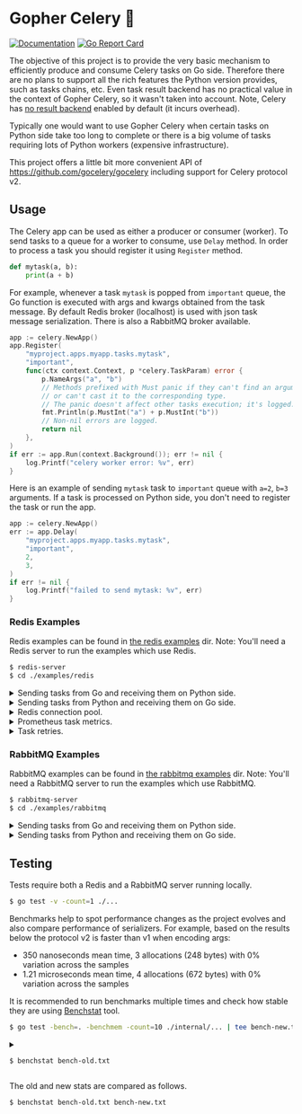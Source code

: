 # Gopher Celery 🥬

[![Documentation](https://godoc.org/github.com/marselester/gopher-celery?status.svg)](https://pkg.go.dev/github.com/marselester/gopher-celery)
[![Go Report Card](https://goreportcard.com/badge/github.com/marselester/gopher-celery)](https://goreportcard.com/report/github.com/marselester/gopher-celery)

The objective of this project is to provide
the very basic mechanism to efficiently produce and consume Celery tasks on Go side.
Therefore there are no plans to support all the rich features the Python version provides,
such as tasks chains, etc.
Even task result backend has no practical value in the context of Gopher Celery,
so it wasn't taken into account.
Note, Celery has [no result backend](https://docs.celeryq.dev/en/stable/userguide/tasks.html?#result-backends)
enabled by default (it incurs overhead).

Typically one would want to use Gopher Celery when certain tasks on Python side
take too long to complete or there is a big volume of tasks requiring lots of Python workers
(expensive infrastructure).

This project offers a little bit more convenient API of https://github.com/gocelery/gocelery
including support for Celery protocol v2.

## Usage

The Celery app can be used as either a producer or consumer (worker).
To send tasks to a queue for a worker to consume, use `Delay` method.
In order to process a task you should register it using `Register` method.

```python
def mytask(a, b):
    print(a + b)
```

For example, whenever a task `mytask` is popped from `important` queue,
the Go function is executed with args and kwargs obtained from the task message.
By default Redis broker (localhost) is used with json task message serialization.
There is also a RabbitMQ broker available.

```go
app := celery.NewApp()
app.Register(
	"myproject.apps.myapp.tasks.mytask",
	"important",
	func(ctx context.Context, p *celery.TaskParam) error {
		p.NameArgs("a", "b")
		// Methods prefixed with Must panic if they can't find an argument name
		// or can't cast it to the corresponding type.
		// The panic doesn't affect other tasks execution; it's logged.
		fmt.Println(p.MustInt("a") + p.MustInt("b"))
		// Non-nil errors are logged.
		return nil
	},
)
if err := app.Run(context.Background()); err != nil {
	log.Printf("celery worker error: %v", err)
}
```

Here is an example of sending `mytask` task to `important` queue with `a=2`, `b=3` arguments.
If a task is processed on Python side,
you don't need to register the task or run the app.

```go
app := celery.NewApp()
err := app.Delay(
	"myproject.apps.myapp.tasks.mytask",
	"important",
	2,
	3,
)
if err != nil {
	log.Printf("failed to send mytask: %v", err)
}
```

### Redis Examples

Redis examples can be found in [the redis examples](examples/redis) dir.
Note: You'll need a Redis server to run the examples which use Redis.

```sh
$ redis-server
$ cd ./examples/redis
```

<details>

<summary>Sending tasks from Go and receiving them on Python side.</summary>

```sh
$ go run ./producer/
{"err":null,"msg":"task was sent using protocol v2"}
{"err":null,"msg":"task was sent using protocol v1"}
$ celery --app myproject worker --queues important --loglevel=debug --without-heartbeat --without-mingle
...
[... WARNING/ForkPoolWorker-1] received a=fizz b=bazz
[... WARNING/ForkPoolWorker-8] received a=fizz b=bazz
```

</details>

<details>

<summary>Sending tasks from Python and receiving them on Go side.</summary>

```sh
$ python producer.py --protocol=1
$ go run ./consumer/
{"msg":"waiting for tasks..."}
received a=fizz b=bazz
```

</details>

<details>

Most likely your Redis server won't be running on localhost when the service is deployed,
so you would need to pass a connection pool to the broker.

<summary>Redis connection pool.</summary>

```sh
$ go run ./producer/
{"err":null,"msg":"task was sent using protocol v2"}
{"err":null,"msg":"task was sent using protocol v1"}
$ go run ./redis/
```

</details>

<details>

<summary>Prometheus task metrics.</summary>

```sh
$ go run ./producer/
$ go run ./metrics/
$ curl http://0.0.0.0:8080/metrics
# HELP task_duration_seconds How long it took in seconds to process a task.
# TYPE task_duration_seconds histogram
task_duration_seconds_bucket{task="myproject.mytask",le="0.016"} 2
task_duration_seconds_bucket{task="myproject.mytask",le="0.032"} 2
task_duration_seconds_bucket{task="myproject.mytask",le="0.064"} 2
task_duration_seconds_bucket{task="myproject.mytask",le="0.128"} 2
task_duration_seconds_bucket{task="myproject.mytask",le="0.256"} 2
task_duration_seconds_bucket{task="myproject.mytask",le="0.512"} 2
task_duration_seconds_bucket{task="myproject.mytask",le="1.024"} 2
task_duration_seconds_bucket{task="myproject.mytask",le="2.048"} 2
task_duration_seconds_bucket{task="myproject.mytask",le="4.096"} 2
task_duration_seconds_bucket{task="myproject.mytask",le="8.192"} 2
task_duration_seconds_bucket{task="myproject.mytask",le="16.384"} 2
task_duration_seconds_bucket{task="myproject.mytask",le="32.768"} 2
task_duration_seconds_bucket{task="myproject.mytask",le="60"} 2
task_duration_seconds_bucket{task="myproject.mytask",le="+Inf"} 2
task_duration_seconds_sum{task="myproject.mytask"} 7.2802e-05
task_duration_seconds_count{task="myproject.mytask"} 2
# HELP tasks_total How many Celery tasks processed, partitioned by task name and error.
# TYPE tasks_total counter
tasks_total{error="false",task="myproject.mytask"} 2
```

</details>

<details>

Although there is no built-in support for task retries (publishing a task back to Redis),
you can still retry the operation within the same goroutine.

<summary>Task retries.</summary>

```sh
$ go run ./retry/
...
{"attempt":1,"err":"uh oh","msg":"request failed","ts":"2022-08-07T23:42:23.401191Z"}
{"attempt":2,"err":"uh oh","msg":"request failed","ts":"2022-08-07T23:42:28.337204Z"}
{"attempt":3,"err":"uh oh","msg":"request failed","ts":"2022-08-07T23:42:37.279873Z"}
```

</details>

### RabbitMQ Examples

RabbitMQ examples can be found in [the rabbitmq examples](examples/rabbitmq) dir.
Note: You'll need a RabbitMQ server to run the examples which use RabbitMQ.

```sh
$ rabbitmq-server
$ cd ./examples/rabbitmq
```

<details>

<summary>Sending tasks from Go and receiving them on Python side.</summary>

```sh
$ go run ./producer/
{"err":null,"msg":"task was sent using protocol v2"}
{"err":null,"msg":"task was sent using protocol v1"}
$ celery --app myproject worker --queues important --loglevel=debug --without-heartbeat --without-mingle
...
[... WARNING/ForkPoolWorker-1] received a=fizz b=bazz
[... WARNING/ForkPoolWorker-8] received a=fizz b=bazz
```

</details>

<details>

<summary>Sending tasks from Python and receiving them on Go side.</summary>

```sh
$ python producer.py
$ go run ./consumer/
{"msg":"waiting for tasks..."}
received a=fizz b=bazz
```

</details>

## Testing

Tests require both a Redis and a RabbitMQ server running locally.

```sh
$ go test -v -count=1 ./...
```

Benchmarks help to spot performance changes as the project evolves
and also compare performance of serializers.
For example, based on the results below the protocol v2 is faster than v1 when encoding args:

- 350 nanoseconds mean time, 3 allocations (248 bytes) with 0% variation across the samples
- 1.21 microseconds mean time, 4 allocations (672 bytes) with 0% variation across the samples

It is recommended to run benchmarks multiple times and check
how stable they are using [Benchstat](https://pkg.go.dev/golang.org/x/perf/cmd/benchstat) tool.

```sh
$ go test -bench=. -benchmem -count=10 ./internal/... | tee bench-new.txt
```

<details>

<summary>

```sh
$ benchstat bench-old.txt
```

</summary>

```
name                                  time/op
JSONSerializerEncode_v2NoParams-12    2.97ns ± 1%
JSONSerializerEncode_v2Args-12         350ns ± 0%
JSONSerializerEncode_v2Kwargs-12       582ns ± 0%
JSONSerializerEncode_v2ArgsKwargs-12   788ns ± 1%
JSONSerializerEncode_v1NoParams-12    1.12µs ± 1%
JSONSerializerEncode_v1Args-12        1.21µs ± 0%
JSONSerializerEncode_v1Kwargs-12      1.68µs ± 0%
JSONSerializerEncode_v1ArgsKwargs-12  1.77µs ± 0%

name                                  alloc/op
JSONSerializerEncode_v2NoParams-12     0.00B
JSONSerializerEncode_v2Args-12          248B ± 0%
JSONSerializerEncode_v2Kwargs-12        472B ± 0%
JSONSerializerEncode_v2ArgsKwargs-12    528B ± 0%
JSONSerializerEncode_v1NoParams-12      672B ± 0%
JSONSerializerEncode_v1Args-12          672B ± 0%
JSONSerializerEncode_v1Kwargs-12      1.00kB ± 0%
JSONSerializerEncode_v1ArgsKwargs-12  1.00kB ± 0%

name                                  allocs/op
JSONSerializerEncode_v2NoParams-12      0.00
JSONSerializerEncode_v2Args-12          3.00 ± 0%
JSONSerializerEncode_v2Kwargs-12        7.00 ± 0%
JSONSerializerEncode_v2ArgsKwargs-12    8.00 ± 0%
JSONSerializerEncode_v1NoParams-12      4.00 ± 0%
JSONSerializerEncode_v1Args-12          4.00 ± 0%
JSONSerializerEncode_v1Kwargs-12        10.0 ± 0%
JSONSerializerEncode_v1ArgsKwargs-12    10.0 ± 0%
```

</details>

The old and new stats are compared as follows.

```sh
$ benchstat bench-old.txt bench-new.txt
```
